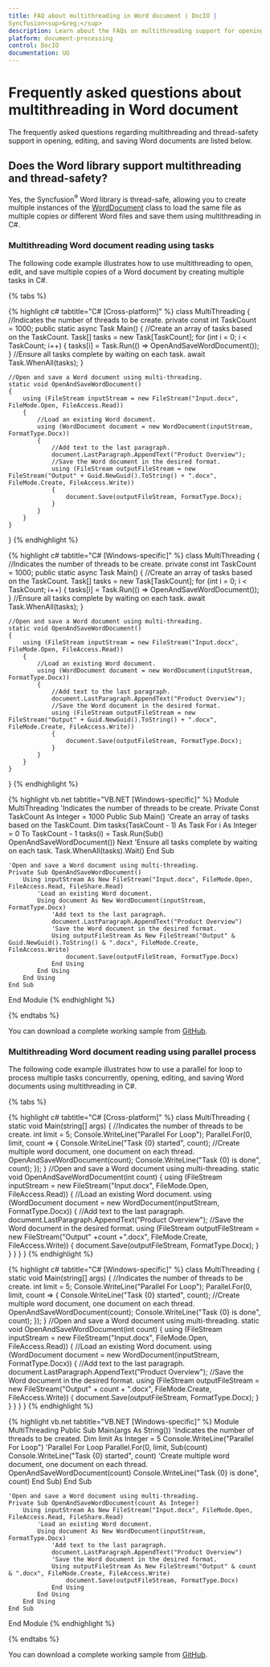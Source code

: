 ```yaml
---
title: FAQ about multithreading in Word document | DocIO | 
Syncfusion<sup>&reg;</sup>
description: Learn about the FAQs on multithreading support for opening, editing, and saving Word documents using the .NET Word (DocIO) library.
platform: document-processing
control: DocIO
documentation: UG
---
```

# Frequently asked questions about multithreading in Word document

The frequently asked questions regarding multithreading and thread-safety support in opening, editing, and saving Word documents are listed below.

## Does the Word library support multithreading and thread-safety?

Yes, the 
Syncfusion<sup>&reg;</sup> Word library is thread-safe, allowing you to create multiple instances of the [WordDocument](https://help.syncfusion.com/cr/document-processing/Syncfusion.DocIO.DLS.WordDocument.html) class to load the same file as multiple copies or different Word files and save them using multithreading in C#.

### Multithreading Word document reading using tasks

The following code example illustrates how to use multithreading to open, edit, and save multiple copies of a Word document by creating multiple tasks in C#.

{% tabs %}

{% highlight c# tabtitle="C# [Cross-platform]" %}
class MultiThreading
{
    //Indicates the number of threads to be create.
    private const int TaskCount = 1000;
    public static async Task Main()
    {
        //Create an array of tasks based on the TaskCount.
        Task[] tasks = new Task[TaskCount];
        for (int i = 0; i < TaskCount; i++)
        {
            tasks[i] = Task.Run(() => OpenAndSaveWordDocument());
        }
        //Ensure all tasks complete by waiting on each task.
        await Task.WhenAll(tasks);
    }

    //Open and save a Word document using multi-threading.
    static void OpenAndSaveWordDocument()
    {
        using (FileStream inputStream = new FileStream("Input.docx", FileMode.Open, FileAccess.Read))
        {
            //Load an existing Word document.
            using (WordDocument document = new WordDocument(inputStream, FormatType.Docx))
            {
                //Add text to the last paragraph.
                document.LastParagraph.AppendText("Product Overview");
                //Save the Word document in the desired format.
                using (FileStream outputFileStream = new FileStream("Output" + Guid.NewGuid().ToString() + ".docx", FileMode.Create, FileAccess.Write))
                {
                    document.Save(outputFileStream, FormatType.Docx);
                }
            }
        }
    }
}
{% endhighlight %}

{% highlight c# tabtitle="C# [Windows-specific]" %}
class MultiThreading
{
    //Indicates the number of threads to be create.
    private const int TaskCount = 1000;
    public static async Task Main()
    {
        //Create an array of tasks based on the TaskCount.
        Task[] tasks = new Task[TaskCount];
        for (int i = 0; i < TaskCount; i++)
        {
            tasks[i] = Task.Run(() => OpenAndSaveWordDocument());
        }
        //Ensure all tasks complete by waiting on each task.
        await Task.WhenAll(tasks);
    }

    //Open and save a Word document using multi-threading.
    static void OpenAndSaveWordDocument()
    {
        using (FileStream inputStream = new FileStream("Input.docx", FileMode.Open, FileAccess.Read))
        {
            //Load an existing Word document.
            using (WordDocument document = new WordDocument(inputStream, FormatType.Docx))
            {
                //Add text to the last paragraph.
                document.LastParagraph.AppendText("Product Overview");
                //Save the Word document in the desired format.
                using (FileStream outputFileStream = new FileStream("Output" + Guid.NewGuid().ToString() + ".docx", FileMode.Create, FileAccess.Write))
                {
                    document.Save(outputFileStream, FormatType.Docx);
                }
            }
        }
    }
}
{% endhighlight %}

{% highlight vb.net tabtitle="VB.NET [Windows-specific]" %}
Module MultiThreading
    'Indicates the number of threads to be create.
    Private Const TaskCount As Integer = 1000
    Public Sub Main()
        'Create an array of tasks based on the TaskCount.
        Dim tasks(TaskCount - 1) As Task
        For i As Integer = 0 To TaskCount - 1
            tasks(i) = Task.Run(Sub() OpenAndSaveWordDocument())
        Next
        'Ensure all tasks complete by waiting on each task.
        Task.WhenAll(tasks).Wait()
    End Sub

    'Open and save a Word document using multi-threading.
    Private Sub OpenAndSaveWordDocument()
        Using inputStream As New FileStream("Input.docx", FileMode.Open, FileAccess.Read, FileShare.Read)
            'Load an existing Word document.
            Using document As New WordDocument(inputStream, FormatType.Docx)
                'Add text to the last paragraph.
                document.LastParagraph.AppendText("Product Overview")
                'Save the Word document in the desired format.
                Using outputFileStream As New FileStream("Output" & Guid.NewGuid().ToString() & ".docx", FileMode.Create, FileAccess.Write)
                    document.Save(outputFileStream, FormatType.Docx)
                End Using
            End Using
        End Using
    End Sub
End Module
{% endhighlight %}

{% endtabs %}

You can download a complete working sample from [GitHub](https://github.com/SyncfusionExamples/DocIO-Examples/tree/main/Read-and-Save-document/Multithreading-using-tasks).

### Multithreading Word document reading using parallel process

The following code example illustrates how to use a parallel for loop to process multiple tasks concurrently, opening, editing, and saving Word documents using multithreading in C#.

{% tabs %}

{% highlight c# tabtitle="C# [Cross-platform]" %}
class MultiThreading
{
    static void Main(string[] args)
    {
        //Indicates the number of threads to be create.
        int limit = 5;
        Console.WriteLine("Parallel For Loop");
        Parallel.For(0, limit, count =>
        {
            Console.WriteLine("Task {0} started", count);
            //Create multiple word document, one document on each thread.
            OpenAndSaveWordDocument(count);
            Console.WriteLine("Task {0} is done", count);
        });
    }
    //Open and save a Word document using multi-threading.
    static void OpenAndSaveWordDocument(int count)
    {
        using (FileStream inputStream = new FileStream("Input.docx", FileMode.Open, FileAccess.Read))
        {
            //Load an existing Word document.
            using (WordDocument document = new WordDocument(inputStream, FormatType.Docx))
            {
                //Add text to the last paragraph.
                document.LastParagraph.AppendText("Product Overview");
                //Save the Word document in the desired format.
                using (FileStream outputFileStream = new FileStream("Output" +count +".docx", FileMode.Create, FileAccess.Write))
                {
                    document.Save(outputFileStream, FormatType.Docx);
                }
            }
        }
    }
}
{% endhighlight %}  

{% highlight c# tabtitle="C# [Windows-specific]" %}
class MultiThreading
{
    static void Main(string[] args)
    {
        //Indicates the number of threads to be create.
        int limit = 5;
        Console.WriteLine("Parallel For Loop");
        Parallel.For(0, limit, count =>
        {
            Console.WriteLine("Task {0} started", count);
            //Create multiple word document, one document on each thread.
            OpenAndSaveWordDocument(count);
            Console.WriteLine("Task {0} is done", count);
        });
    }
    //Open and save a Word document using multi-threading.
    static void OpenAndSaveWordDocument(int count)
    {
        using (FileStream inputStream = new FileStream("Input.docx", FileMode.Open, FileAccess.Read))
        {
            //Load an existing Word document.
            using (WordDocument document = new WordDocument(inputStream, FormatType.Docx))
            {
                //Add text to the last paragraph.
                document.LastParagraph.AppendText("Product Overview");
                //Save the Word document in the desired format.
                using (FileStream outputFileStream = new FileStream("Output" + count + ".docx", FileMode.Create, FileAccess.Write))
                {
                    document.Save(outputFileStream, FormatType.Docx);
                }
            }
        }
    }
}
{% endhighlight %}

{% highlight vb.net tabtitle="VB.NET [Windows-specific]" %}
Module MultiThreading
    Public Sub Main(args As String())
        'Indicates the number of threads to be created.
        Dim limit As Integer = 5
        Console.WriteLine("Parallel For Loop")
        'Parallel For Loop
        Parallel.For(0, limit, Sub(count)
                                   Console.WriteLine("Task {0} started", count)
                                   'Create multiple word document, one document on each thread.
                                   OpenAndSaveWordDocument(count)
                                   Console.WriteLine("Task {0} is done", count)
                               End Sub)
    End Sub

    'Open and save a Word document using multi-threading.
    Private Sub OpenAndSaveWordDocument(count As Integer)
        Using inputStream As New FileStream("Input.docx", FileMode.Open, FileAccess.Read, FileShare.Read)
            'Load an existing Word document.
            Using document As New WordDocument(inputStream, FormatType.Docx)
                'Add text to the last paragraph.
                document.LastParagraph.AppendText("Product Overview")
                'Save the Word document in the desired format.
                Using outputFileStream As New FileStream("Output" & count & ".docx", FileMode.Create, FileAccess.Write)
                    document.Save(outputFileStream, FormatType.Docx)
                End Using
            End Using
        End Using
    End Sub
End Module
{% endhighlight %}

{% endtabs %}  

You can download a complete working sample from [GitHub](https://github.com/SyncfusionExamples/DocIO-Examples/tree/main/Read-and-Save-document/Multithreading-using-parallel-process).